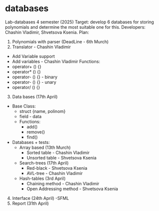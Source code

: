 # databases
Lab-databases 4 semester (2025)
Target: develop 6 databases for storing polynomials and determine the most suitable one for this.
Developers: Chashin Vladimir, Shvetsova Ksenia.
Plan:
1. Polynomials with parser (DeadLine - 6th Murch)
2. Translator - Chashin Vladimir
  - Add Variable support
  - Add variables - Chashin Vladimir
  Functions:
  - operator+ () {}
  - operator* () {}
  - operator- () {} - binary
  - operator- () {} - unary
  - operator/ () {}
3. Data bases (17th April)
  - Base Class:
    - struct {name, polinom}
    - field - data
    - Functions:
      - add()
      - remove()
      - find()
  - Databases + tests:
    - Array based (13th Murch)
        - Sorted table - Chashin Vladimir
        - Unsorted table - Shvetsova Ksenia
     - Search-trees (17th April)
        - Red-black - Shvetsova Ksenia
        - AVL-tree - Chashin Vladimir
    - Hash-tables (3rd April)
        - Chaining method - Chashin Vladimir
        - Open Addressing method - Shvetsova Ksenia
   
4. Interface (24th April)
      -SFML
5. Report (31th April)
